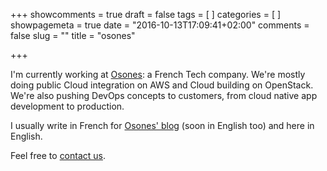 +++
showcomments = true
draft = false
tags = [
]
categories = [
]
showpagemeta = true
date = "2016-10-13T17:09:41+02:00"
comments = false
slug = ""
title = "osones"

+++

I'm currently working at [Osones](http://osones.com): a French Tech company. We're mostly doing public Cloud integration on AWS and Cloud building on OpenStack. We're also pushing DevOps concepts to customers, from cloud native app development to production.

I usually write in French for [Osones' blog](http://blog.osones.com) (soon in English too) and here in English.

Feel free to [contact us](mailto:contact@osones.com).
